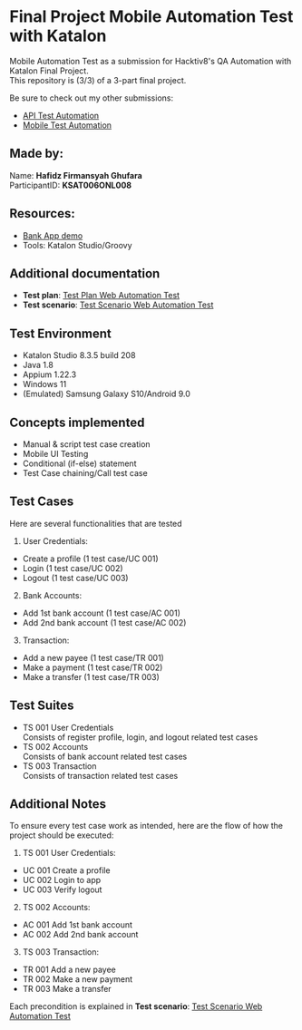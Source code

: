# Final Project Mobile Automation Test with Katalon
Mobile Automation Test as a submission for Hacktiv8's QA Automation with Katalon Final Project. <br>
This repository is (3/3) of a 3-part final project. <br>

Be sure to check out my other submissions: <br>
- [API Test Automation](https://github.com/hafidzfg/fp-btdp-api-testing) 
- [Mobile Test Automation](https://github.com/hafidzfg/fp-btdp-mobile-test)

## Made by:

Name: **Hafidz Firmansyah Ghufara** <br>
ParticipantID: **KSAT006ONL008**

## Resources:
- [Bank App demo](/APK/)
- Tools: Katalon Studio/Groovy

## Additional documentation
- **Test plan**: [Test Plan Web Automation Test](/documentation/Mobile_Automation_Test_Plan.docx)
- **Test scenario**: [Test Scenario Web Automation Test](/documentation/Mobile_Automation_Test_Scenario.xlsx)

## Test Environment
- Katalon Studio 8.3.5 build 208
- Java 1.8
- Appium 1.22.3
- Windows 11
- (Emulated) Samsung Galaxy S10/Android 9.0

## Concepts implemented
- Manual & script test case creation
- Mobile UI Testing
- Conditional (if-else) statement
- Test Case chaining/Call test case

## Test Cases
Here are several functionalities that are tested
1. User Credentials: <br>
- Create a profile (1 test case/UC 001) <br>
- Login (1 test case/UC 002) <br>
- Logout (1 test case/UC 003) <br>
2. Bank Accounts: <br>
- Add 1st bank account (1 test case/AC 001) <br>
- Add 2nd bank account (1 test case/AC 002) <br>
3. Transaction: <br>
- Add a new payee (1 test case/TR 001) <br>
- Make a payment (1 test case/TR 002) <br>
- Make a transfer (1 test case/TR 003) <br>

## Test Suites
- TS 001 User Credentials <br>
Consists of register profile, login, and logout related test cases
- TS 002 Accounts <br>
Consists of bank account related test cases
- TS 003 Transaction <br>
Consists of transaction related test cases

## Additional Notes
To ensure every test case work as intended, here are the flow of how the project should be executed:
1. TS 001 User Credentials:
- UC 001 Create a profile
- UC 002 Login to app
- UC 003 Verify logout
2. TS 002 Accounts:
- AC 001 Add 1st bank account
- AC 002 Add 2nd bank account
3. TS 003 Transaction:
- TR 001 Add a new payee
- TR 002 Make a new payment
- TR 003 Make a transfer

Each precondition is explained in **Test scenario**: [Test Scenario Web Automation Test](/documentation/Mobile_Automation_Test_Scenario.xlsx)